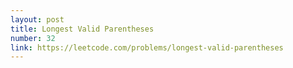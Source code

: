 ```yaml
---
layout: post
title: Longest Valid Parentheses
number: 32
link: https://leetcode.com/problems/longest-valid-parentheses
---
```

